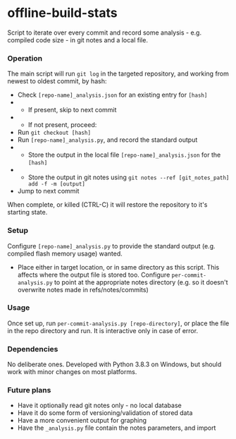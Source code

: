 # offline-build-stats
Script to iterate over every commit and record some analysis - e.g. compiled code size - in git notes and a local file.


### Operation
The main script will run ````git log```` in the targeted repository, and working from newest to oldest commit, by hash:
- Check ````[repo-name]_analysis.json```` for an existing entry for ````[hash]````
- - If present, skip to next commit
- - If not present, proceed:
- Run ````git checkout [hash]````
- Run ````[repo-name]_analysis.py````, and record the standard output
- - Store the output in the local file ````[repo-name]_analysis.json```` for the ````[hash]````
- - Store the output in git notes using  ````git notes --ref [git_notes_path] add -f -m [output]````
- Jump to next commit

When complete, or killed (CTRL-C) it will restore the repository to it's starting state.


### Setup
Configure ````[repo-name]_analysis.py```` to provide the standard output (e.g. compiled flash memory usage) wanted. 
- Place either in target location, or in same directory as this script. This affects where the output file is stored too.
Configure ````per-commit-analysis.py```` to point at the appropriate notes directory (e.g. so it doesn't overwrite notes made in refs/notes/commits)

### Usage
Once set up, run ````per-commit-analysis.py [repo-directory]````, or place the file in the repo directory and run.
It is interactive only in case of error.


### Dependencies
No deliberate ones. Developed with Python 3.8.3 on Windows, but should work with minor changes on most platforms.


### Future plans
- Have it optionally read git notes only - no local database
- Have it do some form of versioning/validation of stored data
- Have a more convenient output for graphing
- Have the ````_analysis.py```` file contain the notes parameters, and import
